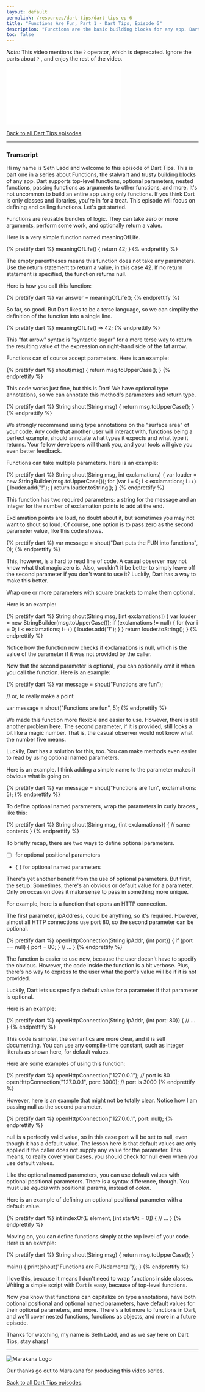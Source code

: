 ```yaml
---
layout: default
permalink: /resources/dart-tips/dart-tips-ep-6
title: "Functions Are Fun, Part 1 - Dart Tips, Episode 6"
description: "Functions are the basic building blocks for any app. Dart supports top-level functions, optional parameters, default parameter values, and more. Watch this episode to learn about the basics of functions in Dart."
toc: false
---
```


*Note:* This video mentions the `?` operator, which is deprecated. Ignore
the parts about `?` , and enjoy the rest of the video.

<iframe class="dart-tips-video" src="//www.youtube.com/embed/DWtvhdJkiRE"
frameborder="0" allowfullscreen></iframe>

[Back to all Dart Tips episodes](/resources/dart-tips/).

<hr>

### Transcript

Hi my name is Seth Ladd and welcome to this episode of Dart Tips. This is part
one in a series about Functions, the stalwart and trusty building blocks of any
app. Dart supports top-level functions, optional parameters, nested functions,
passing functions as arguments to other functions, and more. It's not uncommon
to build an entire app using only functions. If you think Dart is only classes
and libraries, you're in for a treat. This episode will focus on
defining and calling functions. Let's get started.

Functions are reusable bundles of logic. They can take zero or more
arguments, perform some work, and optionally return a value.

Here is a very simple function named meaningOfLife.

{% prettify dart %}
meaningOfLife() {
  return 42;
}
{% endprettify %}

The empty parentheses means this
function does not take any parameters. Use the return statement to return
a value, in this case 42. If no return statement is specified, the function
returns null.

Here is how you call this function:

{% prettify dart %}
var answer = meaningOfLife();
{% endprettify %}

So far, so good. But Dart likes to be a terse language, so we can simplify
the definition of the function into a single line.

{% prettify dart %}
meaningOfLife() => 42;
{% endprettify %}

This "fat arrow" syntax is "syntactic sugar" for a more terse way to return the
resulting value of the expression on right-hand side of the fat arrow.

Functions can of course accept parameters. Here is an example:

{% prettify dart %}
shout(msg) {
  return msg.toUpperCase();
}
{% endprettify %}

This code works just fine, but this is Dart! We have optional type annotations,
so we can annotate this method's parameters and return type.

{% prettify dart %}
String shout(String msg) {
  return msg.toUpperCase();
}
{% endprettify %}

We strongly recommend using type annotations on the "surface area" of your
code. Any code that another user will interact with, functions being a
perfect example, should annotate what types it expects and what type it
returns. Your fellow developers will thank you, and your tools will give you
even better feedback.

Functions can take multiple parameters. Here is an example:

{% prettify dart %}
String shout(String msg, int exclamations) {
  var louder = new StringBuilder(msg.toUpperCase());
  for (var i = 0; i < exclamations; i++) {
    louder.add("!");
  }
  return louder.toString();
}
{% endprettify %}

This function has two required parameters: a string for the message and an
integer for the number of exclamation points to add at the end.

Exclamation points are loud, no doubt about it, but sometimes you may not want
to shout so loud. Of course, one option is to pass zero as the second parameter
value, like this code shows.

{% prettify dart %}
var message = shout("Dart puts the FUN into functions", 0);
{% endprettify %}

This, however, is a hard to read line of code. A casual observer may not know
what that magic zero is. Also, wouldn't it be better to simply leave off the
second parameter if you don't want to use it? Luckily, Dart has a way to make
this better.

Wrap one or more parameters with square brackets to make them optional.

Here is an example:

{% prettify dart %}
String shout(String msg, [int exclamations]) {
  var louder = new StringBuilder(msg.toUpperCase());
  if (exclamations != null) {
    for (var i = 0; i < exclamations; i++) {
      louder.add("!");
    }
  }
  return louder.toString();
}
{% endprettify %}

Notice how the function now checks if exclamations is null, which is the value
of the parameter if it was not provided by the caller.

Now that the second parameter is optional, you can optionally omit it when you
call the function. Here is an example:

{% prettify dart %}
var message = shout("Functions are fun");

// or, to really make a point

var message = shout("Functions are fun", 5);
{% endprettify %}

We made this function more flexible and easier to use. However, there is still
another problem here. The second parameter, if it is provided, still looks
a bit like a magic number. That is, the casual observer would not know what
the number five means.

Luckily, Dart has a solution for this, too. You can make methods even
easier to read by using optional named parameters.

Here is an example. I think adding a simple name to the parameter makes it
obvious what is going on.

{% prettify dart %}
var message = shout("Functions are fun", exclamations: 5);
{% endprettify %}

To define optional named parameters, wrap the parameters in curly braces , like
this:

{% prettify dart %}
String shout(String msg, {int exclamations}) {
  // same contents
}
{% endprettify %}

To briefly recap, there are two ways to define optional parameters.

* [ ] for optional positional parameters
* { } for optional named parameters

There's yet another benefit from the use of optional parameters. But first, the
setup: Sometimes, there's an obvious or default value for a parameter. Only on
occasion does it make sense to pass in something more unique.

For example, here is a function that opens an HTTP connection.

The first parameter, ipAddress, could be anything, so it's required. However,
almost all HTTP connections use port 80, so the second parameter can be optional.

{% prettify dart %}
openHttpConnection(String ipAddr, {int port}) {
  if (port == null) {
    port = 80;
  }
  // ...
}
{% endprettify %}

The function is easier to use now, because the user doesn't have to specify
the obvious. However, the code inside the function is a bit verbose. Plus,
there's no way to express to the user what the port's value will be if
it is not provided.

Luckily, Dart lets us specify a default value for a parameter if that parameter is
optional.

Here is an example:

{% prettify dart %}
openHttpConnection(String ipAddr, {int port: 80}) {
  // ...
}
{% endprettify %}

This code is simpler, the semantics are more clear, and it is self documenting.
You can use any compile-time constant, such as integer literals as shown here,
for default values.

Here are some examples of using this function:

{% prettify dart %}
openHttpConnection("127.0.0.1");       // port is 80
openHttpConnection("127.0.0.1", port: 3000); // port is 3000
{% endprettify %}

However, here is an example that might not be totally clear. Notice
how I am passing null as the second parameter.

{% prettify dart %}
openHttpConnection("127.0.0.1", port: null);
{% endprettify %}

null is a perfectly valid value, so in this case port will be set to null,
even though it has a default value. The lesson here is that default values
are only applied if the caller does not supply any value for the parameter.
This means, to really cover your bases, you should check for null even
when you use default values.

Like the optional named parameters, you can use default values
with optional positional parameters. There is a syntax difference, though.
You must use _equals_ with positional params, instead of _colon_.

Here is an example of defining an optional positional parameter with a default
value.

{% prettify dart %}
int indexOf(E element, [int startAt = 0]) {
  // ...
}
{% endprettify %}

Moving on, you can define functions simply at the top level of your code.
Here is an example:

{% prettify dart %}
String shout(String msg) {
  return msg.toUpperCase();
}

main() {
  print(shout("Functions are FUNdamental"));
}
{% endprettify %}

I love this, because it means I don't need to wrap functions inside
classes. Writing a simple script with Dart is easy, because of top-level
functions.

Now you know that functions can capitalize on type annotations, have both
optional positional and optional named parameters, have default values for their
optional parameters, and more. There's a lot more to functions in Dart, and
we'll cover nested functions, functions as objects, and more in a future
episode.

Thanks for watching, my name is Seth Ladd, and as we say here on Dart Tips, stay sharp!

<hr>

<img src="{% asset_path 'dart-tips/marakana-logo.png' %}" alt="Marakana Logo">

Our thanks go out to Marakana for producing this video series.

[Back to all Dart Tips episodes](/resources/dart-tips/).
